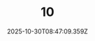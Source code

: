 ---
title: "10"
description: ""
image: "/uploads/photos/1761814029356-10.webp"
display: "/uploads/photos/1761814029356-10-display.webp"
thumbnail: "/uploads/photos/1761814029356-10-thumb.webp"
width: 6000
height: 4000
featured: false
date: 2025-10-30T08:47:09.359Z
order: 0
---